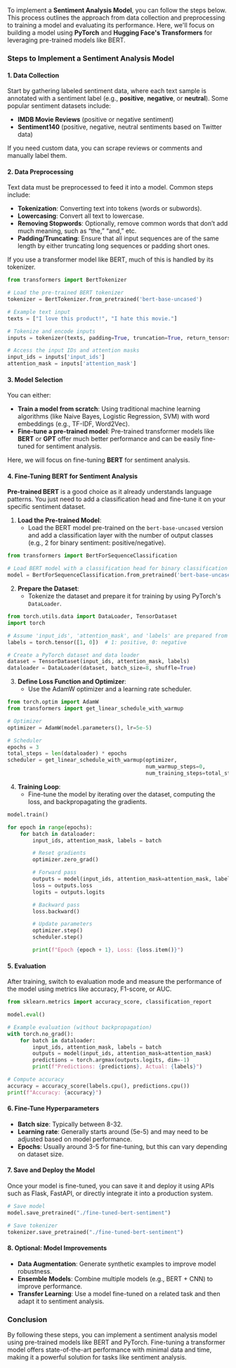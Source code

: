 To implement a **Sentiment Analysis Model**, you can follow the steps below. This process outlines the approach from data collection and preprocessing to training a model and evaluating its performance. Here, we'll focus on building a model using **PyTorch** and **Hugging Face's Transformers** for leveraging pre-trained models like BERT.

### **Steps to Implement a Sentiment Analysis Model**

#### **1. Data Collection**

Start by gathering labeled sentiment data, where each text sample is annotated with a sentiment label (e.g., **positive**, **negative**, or **neutral**). Some popular sentiment datasets include:
- **IMDB Movie Reviews** (positive or negative sentiment)
- **Sentiment140** (positive, negative, neutral sentiments based on Twitter data)

If you need custom data, you can scrape reviews or comments and manually label them.

#### **2. Data Preprocessing**

Text data must be preprocessed to feed it into a model. Common steps include:
- **Tokenization**: Converting text into tokens (words or subwords).
- **Lowercasing**: Convert all text to lowercase.
- **Removing Stopwords**: Optionally, remove common words that don’t add much meaning, such as “the,” “and,” etc.
- **Padding/Truncating**: Ensure that all input sequences are of the same length by either truncating long sequences or padding short ones.

If you use a transformer model like BERT, much of this is handled by its tokenizer.

```python
from transformers import BertTokenizer

# Load the pre-trained BERT tokenizer
tokenizer = BertTokenizer.from_pretrained('bert-base-uncased')

# Example text input
texts = ["I love this product!", "I hate this movie."]

# Tokenize and encode inputs
inputs = tokenizer(texts, padding=True, truncation=True, return_tensors="pt")

# Access the input IDs and attention masks
input_ids = inputs['input_ids']
attention_mask = inputs['attention_mask']
```

#### **3. Model Selection**

You can either:
- **Train a model from scratch**: Using traditional machine learning algorithms (like Naive Bayes, Logistic Regression, SVM) with word embeddings (e.g., TF-IDF, Word2Vec).
- **Fine-tune a pre-trained model**: Pre-trained transformer models like **BERT** or **GPT** offer much better performance and can be easily fine-tuned for sentiment analysis.

Here, we will focus on fine-tuning **BERT** for sentiment analysis.

#### **4. Fine-Tuning BERT for Sentiment Analysis**

**Pre-trained BERT** is a good choice as it already understands language patterns. You just need to add a classification head and fine-tune it on your specific sentiment dataset.

1. **Load the Pre-trained Model**:
   - Load the BERT model pre-trained on the `bert-base-uncased` version and add a classification layer with the number of output classes (e.g., 2 for binary sentiment: positive/negative).
   
```python
from transformers import BertForSequenceClassification

# Load BERT model with a classification head for binary classification
model = BertForSequenceClassification.from_pretrained('bert-base-uncased', num_labels=2)
```

2. **Prepare the Dataset**:
   - Tokenize the dataset and prepare it for training by using PyTorch's `DataLoader`.

```python
from torch.utils.data import DataLoader, TensorDataset
import torch

# Assume 'input_ids', 'attention_mask', and 'labels' are prepared from the dataset
labels = torch.tensor([1, 0])  # 1: positive, 0: negative

# Create a PyTorch dataset and data loader
dataset = TensorDataset(input_ids, attention_mask, labels)
dataloader = DataLoader(dataset, batch_size=8, shuffle=True)
```

3. **Define Loss Function and Optimizer**:
   - Use the AdamW optimizer and a learning rate scheduler.

```python
from torch.optim import AdamW
from transformers import get_linear_schedule_with_warmup

# Optimizer
optimizer = AdamW(model.parameters(), lr=5e-5)

# Scheduler
epochs = 3
total_steps = len(dataloader) * epochs
scheduler = get_linear_schedule_with_warmup(optimizer, 
                                            num_warmup_steps=0, 
                                            num_training_steps=total_steps)
```

4. **Training Loop**:
   - Fine-tune the model by iterating over the dataset, computing the loss, and backpropagating the gradients.

```python
model.train()

for epoch in range(epochs):
    for batch in dataloader:
        input_ids, attention_mask, labels = batch

        # Reset gradients
        optimizer.zero_grad()

        # Forward pass
        outputs = model(input_ids, attention_mask=attention_mask, labels=labels)
        loss = outputs.loss
        logits = outputs.logits

        # Backward pass
        loss.backward()

        # Update parameters
        optimizer.step()
        scheduler.step()

        print(f"Epoch {epoch + 1}, Loss: {loss.item()}")
```

#### **5. Evaluation**

After training, switch to evaluation mode and measure the performance of the model using metrics like accuracy, F1-score, or AUC.

```python
from sklearn.metrics import accuracy_score, classification_report

model.eval()

# Example evaluation (without backpropagation)
with torch.no_grad():
    for batch in dataloader:
        input_ids, attention_mask, labels = batch
        outputs = model(input_ids, attention_mask=attention_mask)
        predictions = torch.argmax(outputs.logits, dim=-1)
        print(f"Predictions: {predictions}, Actual: {labels}")

# Compute accuracy
accuracy = accuracy_score(labels.cpu(), predictions.cpu())
print(f"Accuracy: {accuracy}")
```

#### **6. Fine-Tune Hyperparameters**

- **Batch size**: Typically between 8-32.
- **Learning rate**: Generally starts around \(5e-5\) and may need to be adjusted based on model performance.
- **Epochs**: Usually around 3-5 for fine-tuning, but this can vary depending on dataset size.

#### **7. Save and Deploy the Model**

Once your model is fine-tuned, you can save it and deploy it using APIs such as Flask, FastAPI, or directly integrate it into a production system.

```python
# Save model
model.save_pretrained("./fine-tuned-bert-sentiment")

# Save tokenizer
tokenizer.save_pretrained("./fine-tuned-bert-sentiment")
```

#### **8. Optional: Model Improvements**

- **Data Augmentation**: Generate synthetic examples to improve model robustness.
- **Ensemble Models**: Combine multiple models (e.g., BERT + CNN) to improve performance.
- **Transfer Learning**: Use a model fine-tuned on a related task and then adapt it to sentiment analysis.

### **Conclusion**

By following these steps, you can implement a sentiment analysis model using pre-trained models like BERT and PyTorch. Fine-tuning a transformer model offers state-of-the-art performance with minimal data and time, making it a powerful solution for tasks like sentiment analysis.